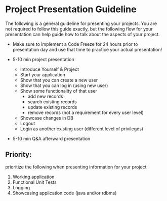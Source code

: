 # Project Presentation Guideline

The following is a general guideline for presenting your projects. You are not required to follow this guide exactly, but the following flow for your presentation can help guide how to talk about the aspects of your project.

* Make sure to implement a Code Freeze for 24 hours prior to presentation day and use that time to practice your actual presentation!

* 5-10 min project presentation
  * Introduce Yourself & Project
  * Start your application
  * Show that you can create a new user
  * Show that you can log in (using new user)
  * Show some functionality of that user
    * add new records
    * search existing records
    * update existing records
    * remove records (not a requirement for every user level)
  * Showcase changes in DB
  * Logout
  * Login as another existing user (different level of privileges)

* 5-10 min Q&A afterward presentation

## Priority:
prioritize the following when presenting information for your project
1. Working application
1. Functional Unit Tests
1. Logging
1. Showcasing application code (java and/or rdbms)
